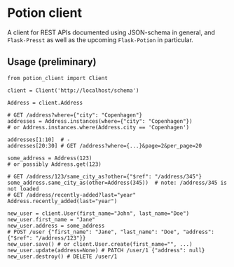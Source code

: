 
# Potion client

A client for REST APIs documented using JSON-schema in general, and `Flask-Presst` as well as the upcoming `Flask-Potion` in particular.

## Usage (preliminary)

	from potion_client import Client
	
	client = Client('http://localhost/schema')
	
	Address = client.Address
	
	# GET /address?where={"city": "Copenhagen"}
	addresses = Address.instances(where={"city": "Copenhagen"})
	# or Address.instances.where(Address.city == 'Copenhagen')
	
	addresses[1:10]  # -
	addresses[20:30] # GET /address?where={...}&page=2&per_page=20
	
	some_address = Address(123)
	# or possibly Address.get(123)
	
	# GET /address/123/same_city_as?other={"$ref": "/address/345"}
	some_address.same_city_as(other=Address(345))  # note: /address/345 is not loaded	
	# GET /address/recently-added?last="year"
	Address.recently_added(last="year")
	
	new_user = client.User(first_name="John", last_name="Doe")
	new_user.first_name = "Jane"
	new_user.address = some_address
	# POST /user {"first_name": "Jane", "last_name": "Doe", "address": {"$ref": "/address/123"}}
	new_user.save() # or client.User.create(first_name="", ...)
	new_user.update(address=None) # PATCH /user/1 {"address": null}
	new_user.destroy() # DELETE /user/1
	

	
